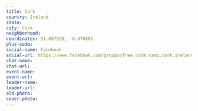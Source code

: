 ```yaml
---
title: Cork
country: Ireland
state: 
city: Cork
neighborhood: 
coordinates: 51.897928, -8.470581
plus-code:
social-name: Facebook
social-url: https://www.facebook.com/groups/free.code.camp.cork.ireland
chat-name:
chat-url:
event-name:
event-url:
leader-name:
leader-url:
old-photo: 
cover-photo:
---
```

